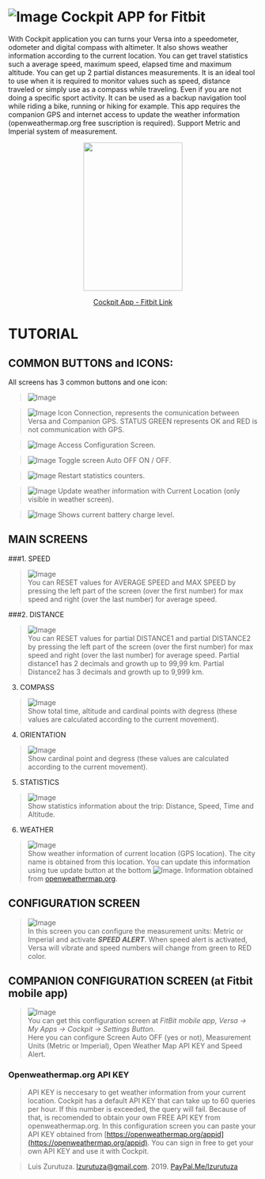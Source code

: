 # ![Image](/images/icon.png) Cockpit APP for Fitbit  

With Cockpit application you can turns your Versa into a speedometer, odometer and digital compass with altimeter. 
It also shows weather information according to the current location. You can get travel statistics such a average speed, maximum speed, elapsed time and maximum altitude. You can get up 2 partial distances measurements. 
It is an ideal tool to use when it is required to monitor values such as speed, distance traveled or simply use as a compass while traveling. Even if you are not doing a specific sport activity.
It can be used as a backup navigation tool while riding a bike, running or hiking for example.
This app requires the companion GPS and internet access to update the weather information (openweathermap.org free suscription is required).
Support Metric and Imperial system of measurement.

<p align="center">
  <img width="200" height="300" src="https://lzurutuza.github.io/images/Preview.png">
</p>

<p align="center">
<a href="https://gallery.fitbit.com/details/7bdad603-63fa-4cb1-924c-8035e23bb368">Cockpit App - Fitbit Link</a>
</p>

# TUTORIAL

## COMMON BUTTONS and ICONS:

All screens has 3 common buttons and one icon:  

>![Image](/images/Cockpit_PRO_Speed.png)  

>![Image](/images/icn_status.png)  Icon Connection, represents the comunication between Versa and Companion GPS.
STATUS GREEN represents OK and RED is not communication with GPS.  

>![Image](/images/btn_combo_conf_p.png)  Access Configuration Screen.  

>![Image](/images/btn_pantalla.png)  Toggle screen Auto OFF ON / OFF.  

>![Image](/images/btn_combo_reset_p.png)  Restart statistics counters.  

>![Image](/images/btn_reset2.png)  Update weather information with Current Location (only visible in weather screen).  

>![Image](/images/icn_battery.PNG)  Shows current battery charge level.

## MAIN SCREENS

###1. SPEED  

 >![Image](/images/Cockpit_speed.png)  
You can RESET values for AVERAGE SPEED and MAX SPEED by pressing the left part of the screen (over the first number) for max speed and right (over the last number) for average speed. 
 

###2. DISTANCE

>![Image](/images/Cockpit_Distance.png)  
You can RESET values for partial DISTANCE1 and partial DISTANCE2 by pressing the left part of the screen (over the first number) for max speed and right (over the last number) for average speed. Partial distance1 has 2 decimals and growth up to 99,99 km. Partial Distance2 has 3 decimals and growth up to 9,999 km. 


3. COMPASS

>![Image](/images/Cockpit_Compass.png)  
Show total time, altitude and cardinal points with degress (these values are calculated according to the current movement).  

4. ORIENTATION

>![Image](/images/Cockpit_Orientation.png)  
Show cardinal point and degress (these values are calculated according to the current movement).

5. STATISTICS

>![Image](/images/Cockpit_Statistics.png)  
Show statistics information about the trip: Distance, Speed, Time and Altitude.

6. WEATHER

>![Image](/images/Cockpit_Weather.png)  
Show weather information of current location (GPS location). The city name is obtained from this location. You can update this information using tue update button at the bottom ![Image](btn_reset2.png).
Information obtained from [openweathermap.org](https://openweathermap.org/).

## CONFIGURATION SCREEN

>![Image](/images/Cockpit_cfg.png)  
In this screen you can configure the measurement units: Metric or Imperial and activate **_SPEED ALERT_**. When speed alert is activated, Versa will vibrate and speed numbers will change from green to RED color. 

## COMPANION CONFIGURATION SCREEN (at Fitbit mobile app)

>![Image](/images/Companion_screen.png)  
You can get this configuration screen at _FitBit mobile app, Versa -> My Apps -> Cockpit -> Settings Button_.  
Here you can configure Screen Auto OFF (yes or not), Measurement Units (Metric or Imperial), Open Weather Map API KEY and Speed Alert.  

### Openweathermap.org API KEY  
>API KEY is neccesary to get weather information from your current location. Cockpit has a default API KEY that can take up to 60 queries per hour. If this number is exceeded, the query will fail.
Because of that, is recomended to obtain your own FREE API KEY from openweathermap.org.
In this configuration screen you can paste your API KEY obtained from [https://openweathermap.org/appid](https://openweathermap.org/appid). You can sign in free to get your own API KEY and use it with Cockpit.

>Luis Zurutuza. lzurutuza@gmail.com. 2019. [PayPal.Me/lzurutuza](PayPal.Me/lzurutuza)
